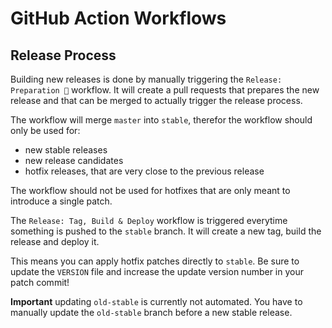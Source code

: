 # GitHub Action Workflows

## Release Process

Building new releases is done by manually triggering the `Release: Preparation 🚀` workflow. It will create a pull requests that prepares the new release and that can be merged to actually trigger the release process.

The workflow will merge `master` into `stable`, therefor the workflow should only be used for:

  * new stable releases
  * new release candidates
  * hotfix releases, that are very close to the previous release

The workflow should not be used for hotfixes that are only meant to introduce a single patch.

The `Release: Tag, Build & Deploy` workflow is triggered everytime something is pushed to the `stable` branch. It will create a new tag, build the release and deploy it.

This means you can apply hotfix patches directly to `stable`. Be sure to update the `VERSION` file and increase the update version number in your patch commit!

**Important** updating `old-stable` is currently not automated. You have to manually update the `old-stable` branch before a new stable release.
